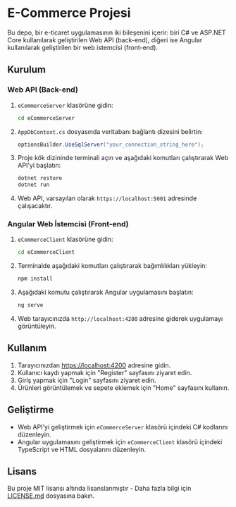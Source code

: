 # E-Commerce Projesi

Bu depo, bir e-ticaret uygulamasının iki bileşenini içerir: biri C# ve ASP.NET Core kullanılarak geliştirilen Web API (back-end), diğeri ise Angular kullanılarak geliştirilen bir web istemcisi (front-end).

## Kurulum

### Web API (Back-end)

1. `eCommerceServer` klasörüne gidin:

    ```bash
    cd eCommerceServer
    ```

2. `AppDbContext.cs` dosyasında veritabanı bağlantı dizesini belirtin:

    ```csharp
    optionsBuilder.UseSqlServer("your_connection_string_here");
    ```

3. Proje kök dizininde terminali açın ve aşağıdaki komutları çalıştırarak Web API'yi başlatın:

    ```bash
    dotnet restore
    dotnet run
    ```

4. Web API, varsayılan olarak `https://localhost:5001` adresinde çalışacaktır.

### Angular Web İstemcisi (Front-end)

1. `eCommerceClient` klasörüne gidin:

    ```bash
    cd eCommerceClient
    ```

2. Terminalde aşağıdaki komutları çalıştırarak bağımlılıkları yükleyin:

    ```bash
    npm install
    ```

3. Aşağıdaki komutu çalıştırarak Angular uygulamasını başlatın:

    ```bash
    ng serve
    ```

4. Web tarayıcınızda `http://localhost:4200` adresine giderek uygulamayı görüntüleyin.

## Kullanım

1. Tarayıcınızdan [https://localhost:4200](https://localhost:4200) adresine gidin.
2. Kullanıcı kaydı yapmak için "Register" sayfasını ziyaret edin.
3. Giriş yapmak için "Login" sayfasını ziyaret edin.
4. Ürünleri görüntülemek ve sepete eklemek için "Home" sayfasını kullanın.

## Geliştirme

- Web API'yi geliştirmek için `eCommerceServer` klasörü içindeki C# kodlarını düzenleyin.
- Angular uygulamasını geliştirmek için `eCommerceClient` klasörü içindeki TypeScript ve HTML dosyalarını düzenleyin.

## Lisans

Bu proje MIT lisansı altında lisanslanmıştır - Daha fazla bilgi için [LICENSE.md](LICENSE.md) dosyasına bakın.
